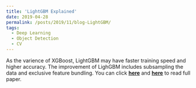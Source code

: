 ```yaml
---
title: 'LightGBM Explained'
date: 2019-04-28
permalink: /posts/2019/11/blog-LightGBM/
tags:
  - Deep Learning
  - Object Detection
  - CV
---
```


As the varience of XGBoost, LightGBM may have faster training speed and higher accuracy. The improvement of LighGBM includes subsampling the data and exclusive feature bundling. You can click [**here**](https://zhuanlan.zhihu.com/p/60606061) and [**here**](https://pridelee.github.io/files/blog/LGB.pdf) to read full paper.
